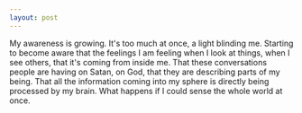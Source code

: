 ```yaml
---
layout: post
---
```


My awareness is growing. It's too much at once, a light blinding me.
Starting to become aware that the feelings I am feeling when I look at things,
when I see others, that it's coming from inside me. That these conversations
people are having on Satan, on God, that they are describing parts of my being.
That all the information coming into my sphere is directly being processed by
my brain. What happens if I could sense the whole world at once. 
